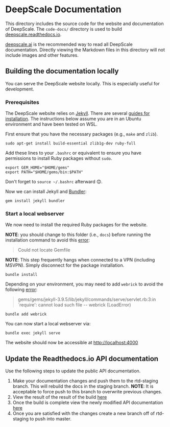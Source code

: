 # DeepScale Documentation

This directory includes the source code for the website and documentation of DeepScale. The `code-docs/` directory is used to build [deepscale.readthedocs.io](https://deepscale.readthedocs.io/en/latest/).

[deepscale.ai](https://www.deepscale.ai/) is the recommended way to read all DeepScale documentation. Directly viewing the Markdown files in this directory will not include images and other features.

## Building the documentation locally
You can serve the DeepScale website locally. This is especially useful for development.

### Prerequisites
The DeepScale website relies on [Jekyll](https://jekyllrb.com/). There are several [guides for installation](https://jekyllrb.com/docs/installation/). The instructions below assume you are in an Ubuntu environment and have been tested on WSL.

First ensure that you have the necessary packages (e.g., `make` and `zlib`).
```
sudo apt-get install build-essential zlib1g-dev ruby-full
```

Add these lines to your `.bashrc` or equivalent to ensure you have permissions to install Ruby packages without `sudo`.
```
export GEM_HOME="$HOME/gems"
export PATH="$HOME/gems/bin:$PATH"
```
Don't forget to `source ~/.bashrc` afterward 😊.


Now we can install Jekyll and [Bundler](https://bundler.io/):
```
gem install jekyll bundler
```

### Start a local webserver
We now need to install the required Ruby packages for the website.

**NOTE**: you should change to this folder (i.e., `docs`) before running the installation command to avoid this [error](https://stackoverflow.com/questions/10012181/bundle-install-returns-could-not-locate-gemfile/35157872):

> Could not locate Gemfile

**NOTE**: This step frequently hangs when connected to a VPN (including MSVPN). Simply disconnect for the package installation.


```
bundle install
```

Depending on your environment, you may need to add `webrick` to avoid the following [error](https://talk.jekyllrb.com/t/load-error-cannot-load-such-file-webrick/5417/6):

> gems/gems/jekyll-3.9.5/lib/jekyll/commands/serve/servlet.rb:3:in `require': cannot load such file -- webrick (LoadError)


```
bundle add webrick
```


You can now start a local webserver via:
```
bundle exec jekyll serve
```
The website should now be accessible at [http://localhost:4000](http://localhost:4000)


## Update the Readthedocs.io API documentation
Use the following steps to update the public API documentation.

1. Make your documentation changes and push them to the rtd-staging branch. This will rebuild the docs in the staging branch.
**NOTE**: It is acceptable to force push to this branch to overwrite previous changes.
2. View the result of the result of the build [here](https://readthedocs.org/projects/deepscale/builds/)
3. Once the build is complete view the newly modified API documentation [here](https://deepscale.readthedocs.io/en/rtd-staging/)
4. Once you are satisfied with the changes create a new branch off of rtd-staging to push into master.
